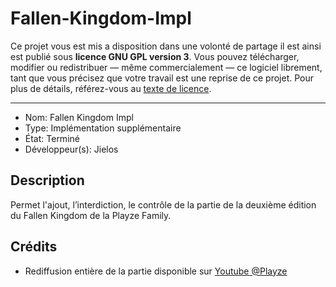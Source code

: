 # Fallen-Kingdom-Impl
Ce projet vous est mis a disposition dans une volonté de partage il est ainsi est publié sous **licence GNU GPL version 3**. Vous pouvez télécharger, modifier ou redistribuer — même commercialement — ce logiciel librement, tant que vous précisez que votre travail est une reprise de ce projet. 
Pour plus de détails, référez-vous au [texte de licence](LICENSE).

---
- Nom: Fallen Kingdom Impl
- Type: Implémentation supplémentaire
- État: Terminé
- Développeur(s): Jielos

## Description
Permet l'ajout, l’interdiction, le contrôle de la partie de la deuxième édition du Fallen Kingdom de la Playze Family.

## Crédits
- Rediffusion entière de la partie disponible sur [Youtube @Playze](https://www.youtube.com/watch?v=maSA7tYkLn4)
